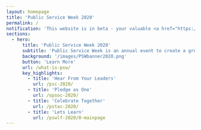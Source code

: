 ```yaml
---
layout: homepage
title: 'Public Service Week 2020'
permalink: /
notification: 'This website is in beta - your valuable <a href="https://www.google.com">feedback</a> will help us in improving it.'
sections:
  - hero:
      title: 'Public Service Week 2020'
      subtitle: 'Public Service Week is an annual event to create a greater appreciation for the work of the Public Service while inspiring public officers to live out her values and ethos. Public Service Week 2020 will run from 8 - 31 October.'
      background: '/images/PSWbanner2020.png'
      button: 'Learn More'
      url: /what-is-psw/
      key_highlights:
        - title: 'Hear From Your Leaders'
          url: /psc-2020/
        - title: 'Pledge as One'
          url: /opsoc-2020/
        - title: 'Celebrate Together'
          url: /pstac-2020/
        - title: 'Lets Learn'
          url: /pswlf-2020/0-mainpage
---
```



<!-- Type your notification here - the notification bar will not appear if this is empty. For other changes, refer to _data/homepage.yml to edit the homepage 
###### This website is in beta - your valuable [feedback](https://form.sg/#!/forms/govtech/5a9ce876b3a3b6006e6b8335){:target="_blank"} will help us in improving it.
-->
